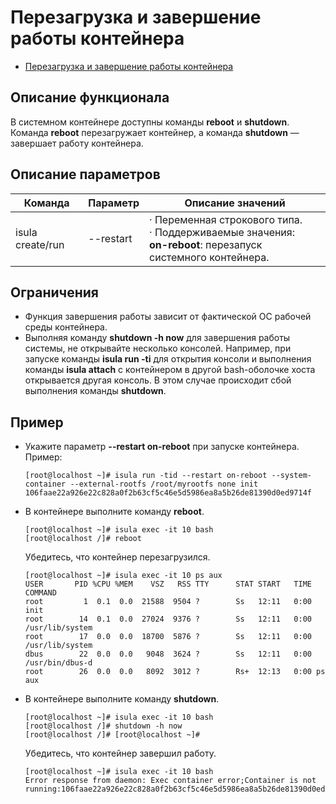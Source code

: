 # Перезагрузка и завершение работы контейнера

- [Перезагрузка и завершение работы контейнера](#reboot-or-shutdown-in-a-container)

## Описание функционала

В системном контейнере доступны команды **reboot** и **shutdown**. Команда **reboot** перезагружает контейнер, а команда **shutdown** — завершает работу контейнера.

## Описание параметров

| Команда          | **Параметр** | Описание значений                                            |
| ---------------- | ------------ | ------------------------------------------------------------ |
| isula create/run | --restart    | ·    Переменная строкового типа.<br />·    Поддерживаемые значения:<br />**on-reboot**: перезапуск системного контейнера. |

## Ограничения

- Функция завершения работы зависит от фактической ОС рабочей среды контейнера.
- Выполняя команду **shutdown -h now** для завершения работы системы, не открывайте несколько консолей. Например, при запуске команды **isula run -ti** для открытия консоли и выполнения команды **isula attach** с контейнером в другой bash-оболочке хоста открывается другая консоль. В этом случае происходит сбой выполнения команды **shutdown**.

## Пример

- Укажите параметр **--restart on-reboot** при запуске контейнера. Пример:
  
  ```
  [root@localhost ~]# isula run -tid --restart on-reboot --system-container --external-rootfs /root/myrootfs none init
  106faae22a926e22c828a0f2b63cf5c46e5d5986ea8a5b26de81390d0ed9714f
  ```

- В контейнере выполните команду **reboot**.
  
  ```
  [root@localhost ~]# isula exec -it 10 bash
  [root@localhost /]# reboot
  ```
  
  Убедитесь, что контейнер перезагрузился.
  
  ```
  [root@localhost ~]# isula exec -it 10 ps aux
  USER       PID %CPU %MEM    VSZ   RSS TTY      STAT START   TIME COMMAND
  root         1  0.1  0.0  21588  9504 ?        Ss   12:11   0:00 init
  root        14  0.1  0.0  27024  9376 ?        Ss   12:11   0:00 /usr/lib/system
  root        17  0.0  0.0  18700  5876 ?        Ss   12:11   0:00 /usr/lib/system
  dbus        22  0.0  0.0   9048  3624 ?        Ss   12:11   0:00 /usr/bin/dbus-d
  root        26  0.0  0.0   8092  3012 ?        Rs+  12:13   0:00 ps aux
  ```

- В контейнере выполните команду **shutdown**.
  
  ```
  [root@localhost ~]# isula exec -it 10 bash
  [root@localhost /]# shutdown -h now
  [root@localhost /]# [root@localhost ~]#
  ```
  
  Убедитесь, что контейнер завершил работу.
  
  ```
  [root@localhost ~]# isula exec -it 10 bash
  Error response from daemon: Exec container error;Container is not running:106faae22a926e22c828a0f2b63cf5c46e5d5986ea8a5b26de81390d0ed9714f
  ```